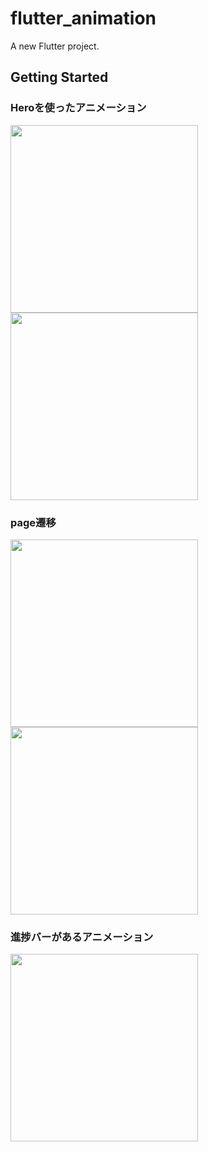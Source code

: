 # flutter_animation

A new Flutter project.

## Getting Started

### Heroを使ったアニメーション
<img src="https://user-images.githubusercontent.com/73731762/216082604-e9b1fec0-ce9e-48ea-90d4-c3f02ae59d99.png" width="300" />
<img src="https://user-images.githubusercontent.com/73731762/216082629-e9420748-0715-44a0-85df-51ca46e98f1c.png" width="300" />


### page遷移
<img src="https://user-images.githubusercontent.com/73731762/216369909-fe8fed6e-2749-472b-bc79-b7009eb4a271.png" width="300" />
<img src="https://user-images.githubusercontent.com/73731762/216369945-1b5d519a-79e4-4417-86be-231220426df4.png" width="300" />

### 進捗バーがあるアニメーション
<img src="https://user-images.githubusercontent.com/73731762/216804898-21e733ff-c5c7-450f-ba2f-be33453af3eb.png" width="300" />
